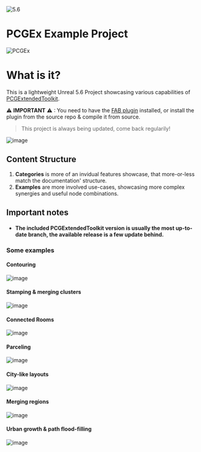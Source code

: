 ![5.6](https://img.shields.io/badge/5.6-darkgreen)
# PCGEx Example Project

![PCGEx](https://raw.githubusercontent.com/Nebukam/PCGExtendedToolkit/refs/heads/docs/_sources/smol-logo.png)

# What is it?
This is a lightweight Unreal 5.6 Project showcasing various capabilities of [PCGExtendedToolkit](https://github.com/Nebukam/PCGExtendedToolkit).  

⚠ **IMPORTANT** ⚠ : You need to have the [FAB plugin](https://www.fab.com/listings/3f0bea1c-7406-4441-951b-8b2ca155f624) installed, or install the plugin from the source repo & compile it from source.

> This project is always being updated, come back regularily!

![image](https://github.com/user-attachments/assets/cab9e1ac-de8d-490b-a9ad-8891e9758225)


## Content Structure
1. **Categories** is more of an invidual features showcase, that more-or-less match the documentation' structure.
2. **Examples** are more involved use-cases, showcasing more complex synergies and useful node combinations.

## Important notes
- #### The included PCGExtendedToolkit version is usually the most up-to-date branch, the available release is a few update behind.

### Some examples

#### Contouring
![image](https://github.com/user-attachments/assets/c0489916-ff62-4e57-b6ba-74a9b1db634d)

#### Stamping & merging clusters
![image](https://github.com/user-attachments/assets/cec3134d-eea4-4a75-a43a-bcbb0ecf6ad7)

#### Connected Rooms
![image](https://github.com/user-attachments/assets/9f6ab72f-15ac-45f7-9977-cdc8f03ca705)

#### Parceling
![image](https://github.com/user-attachments/assets/9b6651d9-02e8-4be4-b964-c9bdd467b100)

#### City-like layouts
![image](https://github.com/user-attachments/assets/2fec91c7-1162-4d00-84a6-535f55ea54f9)

#### Merging regions
![image](https://github.com/user-attachments/assets/3afee632-c5ac-4680-8205-abaa6238bb66)

#### Urban growth & path flood-filling
![image](https://github.com/user-attachments/assets/7b841648-5c8c-440c-8e69-bc11bd22eae1)









